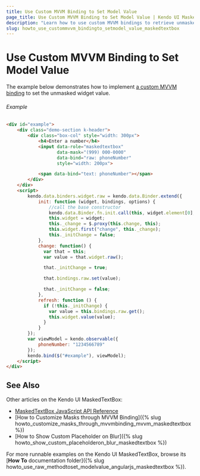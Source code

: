 ```yaml
---
title: Use Custom MVVM Binding to Set Model Value
page_title: Use Custom MVVM Binding to Set Model Value | Kendo UI MaskedTextBox
description: "Learn how to use custom MVVM bindings to retrieve unmasked widget values in the Kendo UI MaskedTextBox widget."
slug: howto_use_custommvvm_bindingto_setmodel_value_maskedtextbox
---
```


# Use Custom MVVM Binding to Set Model Value

The example below demonstrates how to implement [a custom MVVM binding](http://docs.telerik.com/kendo-ui/framework/mvvm/bindings/custom) to set the unmasked widget value.

###### Example

```html
<div id="example">
    <div class="demo-section k-header">
        <div class="box-col" style="width: 300px">
            <h4>Enter a number</h4>
            <input data-role="maskedtextbox"
                   data-mask="(999) 000-0000"
                   data-bind="raw: phoneNumber"
                   style="width: 200px">

            <span data-bind="text: phoneNumber"></span>
        </div>
    </div>
    <script>
        kendo.data.binders.widget.raw = kendo.data.Binder.extend({
            init: function (widget, bindings, options) {
                //call the base constructor
                kendo.data.Binder.fn.init.call(this, widget.element[0], bindings, options);
                this.widget = widget;
                this._change = $.proxy(this.change, this);
                this.widget.first("change", this._change);
                this._initChange = false;
            },
            change: function() {
              var that = this;
              var value = that.widget.raw();

              that._initChange = true;

              that.bindings.raw.set(value);

              that._initChange = false;
            },
            refresh: function () {
              if (!this._initChange) {
                var value = this.bindings.raw.get();
                this.widget.value(value);
              }
            }
        });
        var viewModel = kendo.observable({
            phoneNumber: "1234566789"
        });
        kendo.bind($("#example"), viewModel);
    </script>
</div>
```

## See Also

Other articles on the Kendo UI MaskedTextBox:

* [MaskedTextBox JavaScript API Reference](/api/javascript/ui/maskedtextbox)
* [How to Customize Masks through MVVM Binding]({% slug howto_customize_masks_through_mvvmbinding_mvvm_maskedtextbox %})
* [How to Show Custom Placeholder on Blur]({% slug howto_show_custom_placeholderon_blur_maskedtextbox %})

For more runnable examples on the Kendo UI MaskedTextBox, browse its [**How To** documentation folder]({% slug howto_use_raw_methodtoset_modelvalue_angularjs_maskedtextbox %}).

